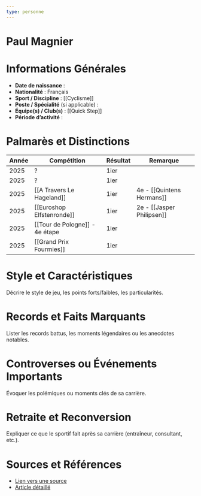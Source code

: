 ```yaml
---
type: personne
---
```


# Paul Magnier

# Informations Générales
- **Date de naissance** :  
- **Nationalité** :  Français
- **Sport / Discipline** :  [[Cyclisme]]
- **Poste / Spécialité** (si applicable) :  
- **Équipe(s) / Club(s)** :  [[Quick Step]]
- **Période d’activité** :  

# Palmarès et Distinctions
| Année | Compétition                    | Résultat | Remarque                  |
| ----- | ------------------------------ | -------- | ------------------------- |
| 2025  | ?                              | 1ier     |                           |
| 2025  | ?                              | 1ier     |                           |
| 2025  | [[A Travers Le Hageland]]      | 1ier     | 4e - [[Quintens Hermans]] |
| 2025  | [[Euroshop Elfstenronde]]      | 1ier     | 2e - [[Jasper Philipsen]] |
| 2025  | [[Tour de Pologne]] - 4e étape | 1ier     |                           |
| 2025  | [[Grand Prix Fourmies]]        | 1ier     |                           |

# Style et Caractéristiques
Décrire le style de jeu, les points forts/faibles, les particularités.

# Records et Faits Marquants
Lister les records battus, les moments légendaires ou les anecdotes notables.

# Controverses ou Événements Importants
Évoquer les polémiques ou moments clés de sa carrière.

# Retraite et Reconversion
Expliquer ce que le sportif fait après sa carrière (entraîneur, consultant, etc.).

# Sources et Références
- [Lien vers une source](#)
- [Article détaillé](#)

